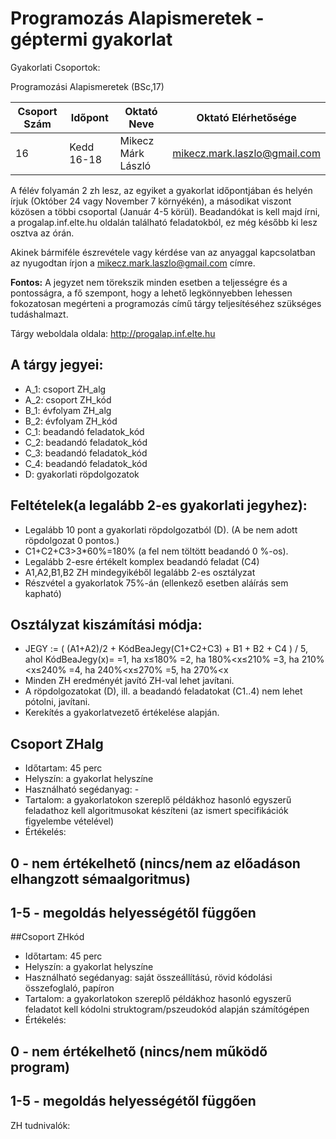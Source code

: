# Programozás Alapismeretek - géptermi gyakorlat

Gyakorlati Csoportok:

Programozási Alapismeretek (BSc,17)

| Csoport Szám | Időpont | Oktató Neve | Oktató Elérhetősége |
| -------- | ---- | ---- | ----------- |
| 16 | Kedd 16-18 | Mikecz Márk László | mikecz.mark.laszlo@gmail.com |

A félév folyamán 2 zh lesz, az egyiket a gyakorlat időpontjában és helyén írjuk (Október 24 vagy November 7 környékén), a másodikat viszont közösen a többi csoportal (Január 4-5 körül).
Beadandókat is kell majd írni, a progalap.inf.elte.hu oldalán található feladatokból, ez még később ki lesz osztva az órán.
 
Akinek bármiféle észrevétele vagy kérdése van az anyaggal kapcsolatban az nyugodtan írjon a mikecz.mark.laszlo@gmail.com címre. 

**Fontos:** A jegyzet nem törekszik minden esetben a teljességre és a pontosságra, a fő szempont, hogy a lehető legkönnyebben lehessen fokozatosan megérteni a programozás című tárgy teljesítéséhez szükséges tudáshalmazt.

Tárgy weboldala oldala: http://progalap.inf.elte.hu

## A tárgy jegyei:
* A_1: csoport ZH_alg
* A_2: csoport ZH_kód
* B_1: évfolyam ZH_alg
* B_2: évfolyam ZH_kód
* C_1: beadandó feladatok_kód
* C_2: beadandó feladatok_kód
* C_3: beadandó feladatok_kód
* C_4: beadandó feladatok_kód
* D: gyakorlati röpdolgozatok

## Feltételek(a legalább 2-es gyakorlati jegyhez):
* Legalább 10 pont a gyakorlati röpdolgozatból (D). (A be nem adott röpdolgozat 0 pontos.)
* C1+C2+C3>3*60%=180% (a fel nem töltött beadandó 0 %-os).
* Legalább 2-esre értékelt komplex beadandó feladat (C4)
* A1,A2,B1,B2 ZH mindegyikéből legalább 2-es osztályzat
* Részvétel a gyakorlatok 75%-án (ellenkező esetben aláírás sem kapható)

## Osztályzat kiszámítási módja:
* JEGY := ( (A1+A2)/2 + KódBeaJegy(C1+C2+C3) + B1 + B2 + C4 ) / 5, ahol KódBeaJegy(x)= 
	=1, ha x≤180%
	=2, ha 180%<x≤210%
	=3, ha 210%<x≤240%
	=4, ha 240%<x≤270%
	=5, ha 270%<x
* Minden ZH eredményét javító ZH-val lehet javítani.
* A röpdolgozatokat (D), ill. a beadandó feladatokat (C1..4) nem lehet pótolni, javítani.
* Kerekítés a gyakorlatvezető értékelése alapján.

## Csoport ZHalg

* Időtartam: 45 perc
* Helyszín: a gyakorlat helyszíne
* Használható segédanyag: -
* Tartalom: a gyakorlatokon szereplő példákhoz hasonló egyszerű feladathoz kell algoritmusokat készíteni (az ismert specifikációk figyelembe vételével)
* Értékelés:
## 0 - nem értékelhető (nincs/nem az előadáson elhangzott sémaalgoritmus)
## 1-5 - megoldás helyességétől függően

##Csoport ZHkód

* Időtartam: 45 perc
* Helyszín: a gyakorlat helyszíne
* Használható segédanyag: saját összeállítású, rövid kódolási összefoglaló, papíron
* Tartalom: a gyakorlatokon szereplő példákhoz hasonló egyszerű feladatot kell kódolni struktogram/pszeudokód alapján számítógépen
* Értékelés:
## 0 - nem értékelhető (nincs/nem működő program)
## 1-5 - megoldás helyességétől függően

ZH tudnivalók:

<!--
Órai munka és jelenlét:
* Az órai jelenlét 2 pont
* Minden órán adok ki egy feladatot
 * Ha az óra végéig sikerül megoldani egy hallgatónak 2 pontot kap
 * Ha az órán nem sikerült megoldani, viszont a következő óra elejéig elküldi e-mailben a feladat helyes megoldását akkor kap 1 pontot

**A szükséges ponthatár: 32 pont**
-->
